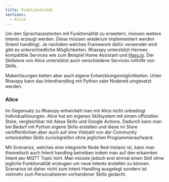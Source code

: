 ```yaml
---
title: Funktionalität
sections:
  - Alice
---
```


Um den Sprachassistenten mit Funktionalität zu erweitern, müssen weitere Intents erzeugt werden. Diese müssen wiederum implementiert werden (Intent handling). Je nachdem welches Framework dafür verwendet wird gibt es unterschiedliche Möglichkeiten. Rhasspy unterstützt Hermes kompatible Services wie zum Beispiel Home Assistant und [Hass.io](http://Hass.io). Der Skillstore von Alice unterstützt auch verschiedene Services mithilfe von Skills.

Makerlösungen bieten aber auch eigene Entwicklungsmöglichkeiten. Unter Rhasspy kann das Intenthandling mit Python oder Nodered umgesetzt werden.

### Alice

Im Gegensatz zu Rhasspy entwickelt man mit Alice nicht unbedingt Individuallösungen. Alice hat ein eigenes Skillsystem mit einem offiziellen Store, vergleichbar mit Alexa Skills und Google Actions. Dadurch kann man bei Bedarf mit Python eigene Skills erstellen und diese im Store veröffentlichen aber auch auf eine Vielzahl von der Community entwickelten Skills zurückgreifen ohne jeglichen Programmieraufwand.

Mit Scenarios, welches eine integrierte Node Red-Instanz ist, kann man theoretisch auch Intent handling betreiben indem man auf den erkannten Intent per MQTT Topic hört. Man müsste jedoch erst einmal einen Skill ohne jegliche Funktionalität erzeugen um neue Intents erstellen zu können. Scenarios ist daher nicht zum Intent Handling ausgelegt sondern ist vielmehr zum Personalisieren vorhandener Skills gedacht.
